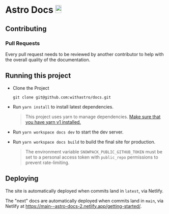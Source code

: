 # Astro Docs <img width="19.2" height="25.6" src="https://raw.githubusercontent.com/withastro/astro/main/assets/brand/logo.svg" alt="Astro logo">

## Contributing

### Pull Requests

Every pull request needs to be reviewed by another contributor to help with the overall quality of the documentation.

## Running this project

- Clone the Project

  `git clone git@github.com:withastro/docs.git`
- Run `yarn install` to install latest dependencies.
  > This project uses yarn to manage dependencies. [Make sure that you have yarn v1 installed.](https://classic.yarnpkg.com/)
- Run `yarn workspace docs dev` to start the dev server.
- Run `yarn workspace docs build` to build the final site for production.
  > The environment variable `SNOWPACK_PUBLIC_GITHUB_TOKEN` must be set to a personal access token with `public_repo` permissions to prevent rate-limiting.

## Deploying

The site is automatically deployed when commits land in `latest`, via Netlify.

The "next" docs are automatically deployed when commits land in `main`, via Netlify at <https://main--astro-docs-2.netlify.app/getting-started/>.
